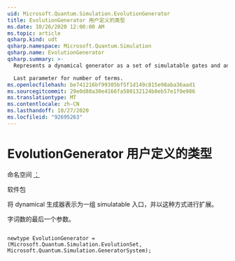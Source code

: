 ```yaml
---
uid: Microsoft.Quantum.Simulation.EvolutionGenerator
title: EvolutionGenerator 用户定义的类型
ms.date: 10/26/2020 12:00:00 AM
ms.topic: article
qsharp.kind: udt
qsharp.namespace: Microsoft.Quantum.Simulation
qsharp.name: EvolutionGenerator
qsharp.summary: >-
  Represents a dynamical generator as a set of simulatable gates and an expansion in terms of that basis.

  Last parameter for number of terms.
ms.openlocfilehash: be741216bf99305bf5f1d149c815e98aba36aad1
ms.sourcegitcommit: 29e0d88a30e4166fa580132124b0eb57e1f0e986
ms.translationtype: MT
ms.contentlocale: zh-CN
ms.lasthandoff: 10/27/2020
ms.locfileid: "92695263"
---
```

# <a name="evolutiongenerator-user-defined-type"></a>EvolutionGenerator 用户定义的类型

命名空间 [：](xref:Microsoft.Quantum.Simulation)

软件包 [](https://nuget.org/packages/)


将 dynamical 生成器表示为一组 simulatable 入口，并以这种方式进行扩展。

字词数的最后一个参数。

```qsharp

newtype EvolutionGenerator = (Microsoft.Quantum.Simulation.EvolutionSet, Microsoft.Quantum.Simulation.GeneratorSystem);
```

